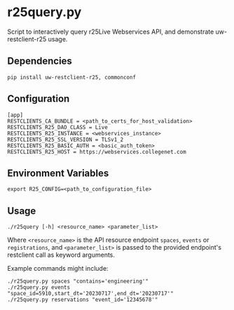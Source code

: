 # r25query.py
Script to interactively query r25Live Webservices API,
and demonstrate uw-restclient-r25 usage.

## Dependencies
```
pip install uw-restclient-r25, commonconf
```
## Configuration
```
[app]
RESTCLIENTS_CA_BUNDLE = <path_to_certs_for_host_validation>
RESTCLIENTS_R25_DAO_CLASS = Live
RESTCLIENTS_R25_INSTANCE = <webservices_instance>
RESTCLIENTS_R25_SSL_VERSION = TLSv1_2
RESTCLIENTS_R25_BASIC_AUTH = <basic_auth_token>
RESTCLIENTS_R25_HOST = https://webservices.collegenet.com
```

## Environment Variables
```
export R25_CONFIG=<path_to_configuration_file>
```

## Usage
```
./r25query [-h] <resource_name> <parameter_list>
```
Where `<resource_name>` is the API resource endpoint `spaces`,
`events` or `registrations`, and `<parameter_list>` is passed
to the provided endpoint's restclient call as keyword arguments.

Example commands might include:
```
./r25query.py spaces "contains='engineering'"
./r25query.py events "space_id=5910,start_dt='20230717',end_dt='20230717'"
./r25query.py reservations "event_id='12345678'"
```
